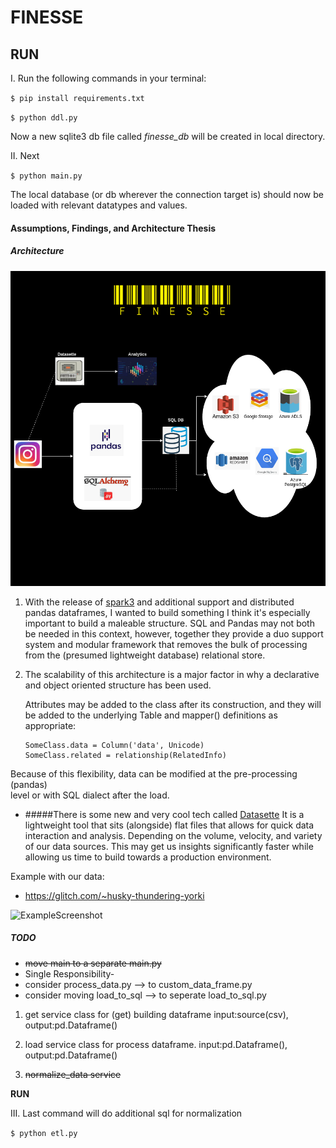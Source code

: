 # FINESSE

## RUN

I. Run the following commands in your terminal:

`$ pip install requirements.txt`

`$ python ddl.py`


Now a new sqlite3 db file called *finesse_db* will be created in local 
directory.

II. Next
 
`$ python main.py`

The local database (or db wherever the connection target is) should now 
be loaded with relevant datatypes and values.


#### Assumptions, Findings, and Architecture Thesis

##### Architecture

![Diagram](img/Finesse_POC_Architecture.png)


1. With the release of 
[spark3]("https://spark.apache.org/releases/spark-release-3-0-0.html")
and additional support and distributed pandas dataframes, I wanted to 
build something 
I think it's especially important to build a maleable structure. SQL and Pandas
may not both be needed in this context, however, together they provide a 
duo support system and modular framework that removes the bulk of 
processing from the (presumed lightweight database) relational store.

2. The scalability of this architecture is a major factor in why 
    a declarative and object oriented structure has been used. 
    
    Attributes may be added to the class after its construction, and they will be added to the underlying Table and mapper() definitions as appropriate:
    ```
    SomeClass.data = Column('data', Unicode)
    SomeClass.related = relationship(RelatedInfo)
   ```
Because of this flexibility, data can be modified at the pre-processing (pandas)  
level or with SQL dialect after the load.

* #####There is some new and very cool tech called [Datasette](https://datasette.readthedocs.io/en/stable/index.html) 
 It is  a lightweight tool that sits (alongside) flat files 
that allows for quick data 
interaction and analysis. Depending on the volume, velocity, and variety
of our data sources. This may get us insights significantly faster 
while allowing us time to build towards a production environment. 

Example with our data:

- https://glitch.com/~husky-thundering-yorki

![ExampleScreenshot](img/screenshot.png)

##### TODO
- ~~move main to a separate main.py~~  
- Single Responsibility-
- consider process_data.py --> to custom_data_frame.py
- consider moving load_to_sql --> to seperate load_to_sql.py 

1. get service class for (get) building dataframe input:source(csv), output:pd.Dataframe()

2. load service class for process dataframe. input:pd.Dataframe(), output:pd.Dataframe()

3. ~~normalize_data service~~

__RUN__

III. Last command will do additional sql for normalization

`$ python etl.py`


